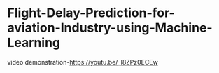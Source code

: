 # Flight-Delay-Prediction-for-aviation-Industry-using-Machine-Learning

video demonstration-https://youtu.be/_l8ZPz0ECEw

